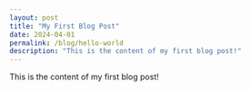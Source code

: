 ```yaml
---
layout: post
title: "My First Blog Post"
date: 2024-04-01
permalink: /blog/hello-world
description: "This is the content of my first blog post!"
---
```

This is the content of my first blog post!
